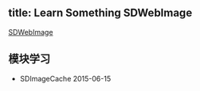 title: Learn Something SDWebImage
---
[SDWebImage](https://github.com/rs/SDWebImage)

## 模块学习
- SDImageCache 2015-06-15
